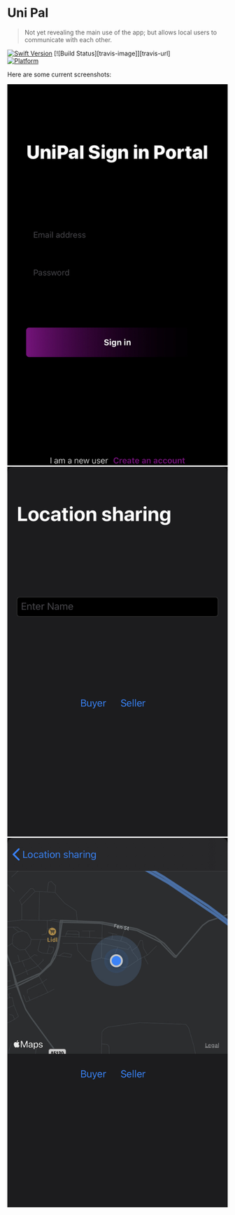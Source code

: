 # Uni Pal
> Not yet revealing the main use of the app; but allows local users to communicate with each other.

[![Swift Version][swift-image]][swift-url]
[![Build Status][travis-image]][travis-url]  
[![Platform](https://img.shields.io/cocoapods/p/LFAlertController.svg?style=flat)](http://cocoapods.org/pods/LFAlertController)

Here are some current screenshots:

![](img3.jpg)
![](img1.jpg)
![](img2.jpg)


[swift-image]:https://img.shields.io/badge/swift-3.0-orange.svg
[swift-url]: https://swift.org/




[comment]: <> ( [travis-image]: https://img.shields.io/travis/dbader/node-datadog-metrics/master.svg?style=flat-square )
[comment]: <> ([travis-url]: https://travis-ci.org/dbader/node-datadog-metrics)
[comment]: <> ([codebeat-image]: https://codebeat.co/badges/c19b47ea-2f9d-45df-8458-b2d952fe9dad)
[comment]: <> ([codebeat-url]: https://codebeat.co/projects/github-com-vsouza-awesomeios-com)

